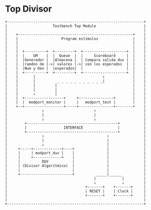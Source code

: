 # Top Divisor
    +---------------------------------------------------------------+
    |                     Testbench Top Module                      |
    |                                                               |
    |    +-----------------------------------------------------+    |
    |    |                    Program estímulos                |    |
    |    |                                                     |    |
    |    |                                                     |    |
    |    |  +----------+  +---------+  +--------------------+  |    |
    |    |  |    GM    |  |  Queue  |  |     Scoreboard     |  |    |
    |    |  |Generador |  |Almacena |  | Compara salida duv |  |    |
    |    |  |ramdon de |->| valores |->| con los esperados  |  |    |
    |    |  |Num y Den |  |esperados|  |                    |  |    |
    |    |  +----------+  +---------+  +--------------------+  |    |
    |    |       |                               ↑             |    |
    |    |       |          _ _ _ _ _ _ _ _ _ _ _|             |    |
    |    |       |         |                                   |    |
    |    |       |         |                                   |    |
    |    |       ↓         |                                   |    |
    |    |  +------------------+     +----------------+        |    |
    |    |  |  modport_monitor |     |   modport_test |        |    |
    |    +--+------------------+-----+----------------+--------+    |
    |                ↑                       ↑                      |
    |                |                       |                      |
    |                ↓                       ↓                      |
    |        +------------------------------------------+           |
    |        |                 INTERFACE                |           |
    |        +------------------------------------------+	        |
    |                ↑       		               ↑                |
    |                |                             |                |
    |                ↓                             |                |
    |     +-----+-------------+----+               |                |
    |     |     | modport_duv |    |               |                |
    |     |     +-------------+    |               |                |
    |     |          DUV           |               |                |
    |     | (Divisor Algorítmico)  |               |                |
    |     |                        |               |	            |
    |     +------------------------+          _____|______          |
    |                                        |            |         |
    |                                        ↓            ↓         |
    |                                    +-------+    +-------+     |
    |                                    | RESET |    | Clock |     |
    |                                    +-------+    +-------+     |
    |                                                               |
    +---------------------------------------------------------------+

